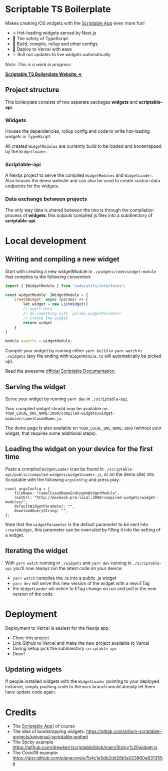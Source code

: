 # Scriptable TS Boilerplate

Makes creating iOS widgets with the [Scriptable App](https://scriptable.app/) even more fun!

- 🔥 Hot-loading widgets served by Next.js
- 🔨 The safety of TypeScript
- 🍭 Build, compile, rollup and other configs
- 🚀 Deploy to Vercel with ease
- ✨ Roll out updates to live widgets automatically

_Note: This is a work in progress_

**[Scriptable TS Boilerplate Website →](https://scriptable-ts-boilerplate.vercel.app)**

## Project structure

This boilerplate consists of two separate packages **widgets** and **scriptable-api**. 

### Widgets

Houses the dependencies, rollup config and code to write hot-loading widgets in TypeScript.

All created `WidgetModules` are currently build to be loaded and bootstrapped by the `WidgetLoader`.

### Scriptable-api

A Nextjs project to serve the compiled `WidgetModules` and `WidgetLoader`. Also houses the demo website and can also be used to create custom data endpoints for the widgets.

### Data exchange between projects

The only way data is shared between the two is through the compilation process of **widgets**: this outputs compiled js files into a subdirectory of **scriptable-api**.


# Local development

## Writing and compiling a new widget

Start with creating a new widgetModule in `./widgets/code/widget-module` that complies to the following convention:

```js camelCasedNameEndingOnWidgetModule.ts
import { IWidgetModule } from "code/utils/interfaces";

const widgetModule: IWidgetModule = {
    createWidget: async (params) => {
        let widget = new ListWidget()
        // await data
        // do something with `params.widgetParameter`
        // create the widget
        return widget
    }
}

module.exports = widgetModule;
```

Compile your widget by running either `yarn build` or `yarn watch` in `./widgets` (any file ending with `WidgetModule.ts` will automatically be picked up).

Read the awesome [official Scriptable Documentation](https://docs.scriptable.app).

## Serving the widget

Serve your widget by running `yarn dev` in `./scriptable-api`.

Your compiled widget should now be available on `YOUR_LOCAL_DNS_NAME:3000/compiled-widgets/widget-modules/camelCasedName.js`.

The demo page is also available on `YOUR_LOCAL_DNS_NAME:3000` (without your widget, that requires some additional steps).

## Loading the widget on your device for the first time

Paste a compiled `WidgetLoader` (can be found in `./scriptable-api/public/compiled-widgets/widgetLoader.js`, or on the demo site) into Scriptable with the following `argsConfig` and press play.
```
const argsConfig = {
    fileName: "camelCasedNameEndingOnWidgetModule",
    rootUrl: "http://macbook-pro.local:3000/compiled-widgets/widget-modules/",
    defaultWidgetParameter: "",
    downloadQueryString: "",
};
```

Note that the `widgetParameter` is the default parameter to be sent into `createWidget`, this parameter can be overruled by filling it into the setting of a widget.

## Iterating the widget

With `yarn watch` running in `./widgets` and `yarn dev` running in `./scriptable-api` you'll now always run the latest code on your device:

- `yarn watch` compiles the .ts into a public .js widget
- `yarn dev` will serve this new version of the widget with a new ETag
- the `WidgetLoader` wil notice to ETag change on run and pull in the new version of the code

# Deployment

Deployment to Vercel is easiest for the Nextjs app:

- Clone this project
- Link Github to Vercel and make the new project available to Vercel
- During setup pick the subdirectory `scriptable-api`
- Done!

## Updating widgets

If people installed widgets with the `WidgetLoader` pointing to your deployed instance, simply pushing code to the `main` branch would already let them have update code again.


# Credits

- The [Scriptable App](https://scriptable.app/)] of course
- The idea of bootstrapping widgets: https://gitlab.com/sillium-scriptable-projects/universal-scriptable-widget
- The Sticky example https://github.com/drewkerr/scriptable/blob/main/Sticky%20widget.js
- The Covid19 example: https://gist.github.com/planecore/e7b4c1e5db2dd28b1a023860e831355e